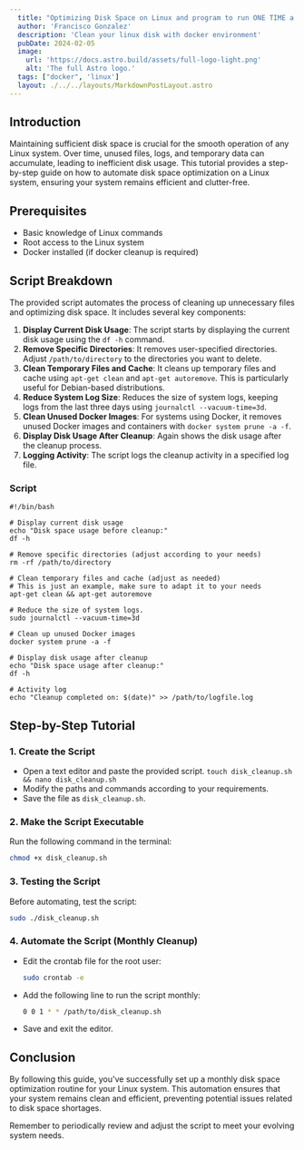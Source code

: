 ```yaml
---
  title: "Optimizing Disk Space on Linux and program to run ONE TIME a MONTH"
  author: 'Francisco Gonzalez'
  description: 'Clean your linux disk with docker environment'
  pubDate: 2024-02-05
  image:
    url: 'https://docs.astro.build/assets/full-logo-light.png'
    alt: 'The full Astro logo.'
  tags: ["docker", 'linux']
  layout: ./../../layouts/MarkdownPostLayout.astro
---
```


<!-- # Optimizing Disk Space on Linux and program to run ONE TIME a MONTH -->

## Introduction
Maintaining sufficient disk space is crucial for the smooth operation of any Linux system. Over time, unused files, logs, and temporary data can accumulate, leading to inefficient disk usage. This tutorial provides a step-by-step guide on how to automate disk space optimization on a Linux system, ensuring your system remains efficient and clutter-free.

## Prerequisites
- Basic knowledge of Linux commands
- Root access to the Linux system
- Docker installed (if docker cleanup is required)

## Script Breakdown
The provided script automates the process of cleaning up unnecessary files and optimizing disk space. It includes several key components:

1. **Display Current Disk Usage**: The script starts by displaying the current disk usage using the `df -h` command.
2. **Remove Specific Directories**: It removes user-specified directories. Adjust `/path/to/directory` to the directories you want to delete.
3. **Clean Temporary Files and Cache**: It cleans up temporary files and cache using `apt-get clean` and `apt-get autoremove`. This is particularly useful for Debian-based distributions.
4. **Reduce System Log Size**: Reduces the size of system logs, keeping logs from the last three days using `journalctl --vacuum-time=3d`.
5. **Clean Unused Docker Images**: For systems using Docker, it removes unused Docker images and containers with `docker system prune -a -f`.
6. **Display Disk Usage After Cleanup**: Again shows the disk usage after the cleanup process.
7. **Logging Activity**: The script logs the cleanup activity in a specified log file.

### Script

```
#!/bin/bash

# Display current disk usage
echo "Disk space usage before cleanup:"
df -h

# Remove specific directories (adjust according to your needs)
rm -rf /path/to/directory

# Clean temporary files and cache (adjust as needed)
# This is just an example, make sure to adapt it to your needs
apt-get clean && apt-get autoremove

# Reduce the size of system logs.
sudo journalctl --vacuum-time=3d

# Clean up unused Docker images
docker system prune -a -f

# Display disk usage after cleanup
echo "Disk space usage after cleanup:"
df -h

# Activity log
echo "Cleanup completed on: $(date)" >> /path/to/logfile.log
```

## Step-by-Step Tutorial

### 1. Create the Script
- Open a text editor and paste the provided script. `touch disk_cleanup.sh && nano disk_cleanup.sh`
- Modify the paths and commands according to your requirements.
- Save the file as `disk_cleanup.sh`.

### 2. Make the Script Executable
Run the following command in the terminal:
```bash
chmod +x disk_cleanup.sh
```

### 3. Testing the Script
Before automating, test the script:
```bash
sudo ./disk_cleanup.sh
```

### 4. Automate the Script (Monthly Cleanup)
- Edit the crontab file for the root user:
  ```bash
  sudo crontab -e
  ```
- Add the following line to run the script monthly:
  ```bash
  0 0 1 * * /path/to/disk_cleanup.sh
  ```
- Save and exit the editor.

## Conclusion
By following this guide, you've successfully set up a monthly disk space optimization routine for your Linux system. This automation ensures that your system remains clean and efficient, preventing potential issues related to disk space shortages.

Remember to periodically review and adjust the script to meet your evolving system needs.
